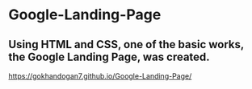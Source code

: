 # Google-Landing-Page
## Using HTML and CSS, one of the basic works, the Google Landing Page, was created.
https://gokhandogan7.github.io/Google-Landing-Page/

